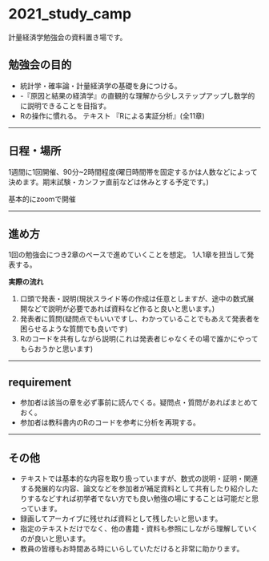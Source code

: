 # 2021_study_camp
計量経済学勉強会の資料置き場です。




## 勉強会の目的
- 統計学・確率論・計量経済学の基礎を身につける。
- -『原因と結果の経済学』の直観的な理解から少しステップアップし数学的に説明できることを目指す。
- Rの操作に慣れる。
テキスト
『Rによる実証分析』(全11章)

___


## 日程・場所
1週間に1回開催、90分~2時間程度(曜日時間帯を固定するかは人数などによって決めます。期末試験・カンファ直前などは休みとする予定です。)

基本的にzoomで開催

___

## 進め方
1回の勉強会につき2章のペースで進めていくことを想定。
1人1章を担当して発表する。

**実際の流れ**

1. 口頭で発表・説明(現状スライド等の作成は任意としますが、途中の数式展開などで説明が必要であれば資料など作ると良いと思います。)
2. 発表者に質問(疑問点でもいいですし、わかっていることでもあえて発表者を困らせるような質問でも良いです)
3. Rのコードを共有しながら説明(これは発表者じゃなくその場で誰かにやってもらおうかと思います)
___

## requirement
- 参加者は該当の章を必ず事前に読んでくる。疑問点・質問があればまとめておく。
- 参加者は教科書内のRのコードを参考に分析を再現する。

 ___


## その他
- テキストでは基本的な内容を取り扱っていますが、数式の説明・証明・関連する発展的な内容、論文などを参加者が補足資料として共有したり紹介したりするなどすれば初学者でない方でも良い勉強の場にすることは可能だと思っています。
- 録画してアーカイブに残せれば資料として残したいと思います。
- 指定のテキストだけでなく、他の書籍・資料も参照にしながら理解していくのが良いと思います。
- 教員の皆様もお時間ある時にいらしていただけると非常に助かります。